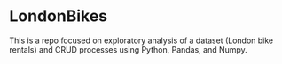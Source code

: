 # LondonBikes

This is a repo focused on exploratory analysis of a dataset (London bike rentals) and CRUD processes using Python, Pandas, and Numpy. 
